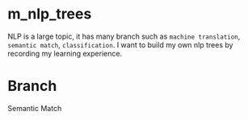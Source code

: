 # m_nlp_trees
NLP is a large topic, it has many branch such as `machine translation`, `semantic match`, `classification`. I want to build my own nlp trees by recording my learning experience.

# Branch 
Semantic Match
